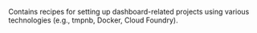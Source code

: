Contains recipes for setting up dashboard-related projects using various technologies (e.g., tmpnb, Docker, Cloud Foundry).
